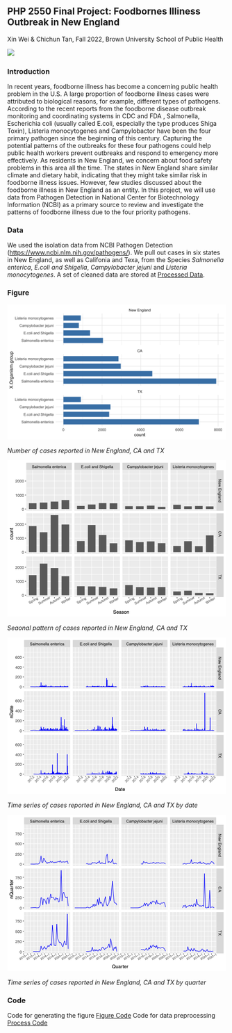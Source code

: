 ## PHP 2550 Final Project: Foodbornes Illiness Outbreak in New England
Xin Wei & Chichun Tan, Fall 2022, Brown University School of Public Health

![](https://github.com/weix21/PDA_project/blob/main/figure/26911666558978_.pic_hd.jpg)
### Introduction 

In recent years, foodborne illness has become a concerning public health problem in the U.S. A large proportion of foodborne illness cases were attributed to biological reasons, for example, different types of pathogens. According to the recent reports from the foodborne disease outbreak monitoring and coordinating systems in CDC and FDA , Salmonella, Escherichia coli (usually called E.coli, especially the type produces Shiga Toxin), Listeria monocytogenes and Campylobactor have been the four primary pathogen since the beginning of this century. Capturing the potential patterns of the outbreaks for these four pathogens could help public health workers prevent outbreaks and respond to emergency more effectively. As residents in New England, we concern about food safety problems in this area all the time. The states in New England share similar climate and dietary habit, indicating that they might take similar risk in foodborne illness issues. However, few studies discussed about the foodborne illness in New England as an entity. In this project, we will use data from Pathogen Detection in National Center for Biotechnology Information (NCBI) as a primary source to review and investigate the patterns of foodborne illness due to the four priority pathogens.

### Data

We used the isolation data from NCBI Pathogen Detection (https://www.ncbi.nlm.nih.gov/pathogens/). We pull out cases in six states in New England, as well as Califonia and Texa, from the Species *Salmonella enterica*, *E.coli and Shigella*, *Campylobacter jejuni* and *Listeria monocytogenes*. A set of cleaned data are stored at [Processed Data](https://github.com/weix21/PDA_project/tree/main/data/Processed%20data).

### Figure

![](https://github.com/weix21/PDA_project/blob/main/figure/figure_1.png)

*Number of cases reported in New England, CA and TX*

![](https://github.com/weix21/PDA_project/blob/main/figure/figure_2.png)

*Seaonal pattern of cases reported in New England, CA and TX*

![](https://github.com/weix21/PDA_project/blob/main/figure/figure_3_1.png)

*Time series of cases reported in New England, CA and TX by date*

![](https://github.com/weix21/PDA_project/blob/main/figure/figure_3_2.png)

*Time series of cases reported in New England, CA and TX by quarter*

### Code

Code for generating the figure [Figure Code](https://github.com/weix21/PDA_project/blob/main/code/Exploratory_analysis.R)
Code for data preprocessing [Process Code](https://github.com/weix21/PDA_project/blob/main/code/Process_data.R)

